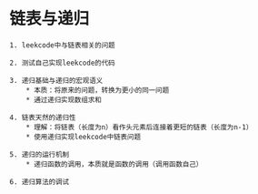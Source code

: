 # 链表与递归
    1. leekcode中与链表相关的问题 
    
    2. 测试自己实现leekcode的代码

    3. 递归基础与递归的宏观语义
        * 本质：将原来的问题，转换为更小的同一问题
        * 通过递归实现数组求和
    
    4. 链表天然的递归性
        * 理解：将链表（长度为n）看作头元素后连接着更短的链表（长度为n-1）
        * 使用递归实现leekcode中链表问题

    5. 递归的运行机制
        * 递归函数的调用，本质就是函数的调用（调用函数自己）
    
    6. 递归算法的调试
        